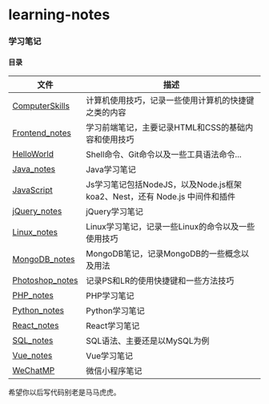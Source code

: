 # learning-notes
### 学习笔记





#### 目录

| 文件                                               | 描述                                                         |
| -------------------------------------------------- | ------------------------------------------------------------ |
| <a href="./ComputerSkills.md">ComputerSkills</a>   | 计算机使用技巧，记录一些使用计算机的快捷键之类的内容         |
| <a href="./Frontend_notes.md">Frontend_notes</a>   | 学习前端笔记，主要记录HTML和CSS的基础内容和使用技巧          |
| <a href="./HelloWorld.md">HelloWorld</a>           | Shell命令、Git命令以及一些工具语法命令...  |
| <a href="./Java_notes.md">Java_notes</a>           | Java学习笔记                                                 |
| <a href="./JavaScript.md">JavaScript</a>           | Js学习笔记包括NodeJS，以及Node.js框架koa2、Nest，还有 Node.js 中间件和插件 |
| <a href="./jQuery_notes.md">jQuery_notes</a>       | jQuery学习笔记                                               |
| <a href="./Linux_notes.md">Linux_notes</a>         | Linux学习笔记，记录一些Linux的命令以及一些使用技巧           |
| <a href="./MongoDB_notes.md">MongoDB_notes</a>     | MongoDB笔记，记录MongoDB的一些概念以及用法                   |
| <a href="./Photoshop_notes.md">Photoshop_notes</a> | 记录PS和LR的使用快捷键和一些方法技巧                         |
| <a href="./PHP_notes.md">PHP_notes</a>             | PHP学习笔记                                                  |
| <a href="./Python_notes.md">Python_notes</a>       | Python学习笔记                                               |
| <a href="./React_notes.md">React_notes</a>         | React学习笔记                                                |
| <a href="./SQL_notes.md">SQL_notes</a>             | SQL语法、主要还是以MySQL为例                                 |
| <a href="./Vue_notes.md">Vue_notes</a>             | Vue学习笔记                                                  |
| <a href="./WeChatMP.md">WeChatMP</a>               | 微信小程序笔记                                               |

希望你以后写代码别老是马马虎虎。
